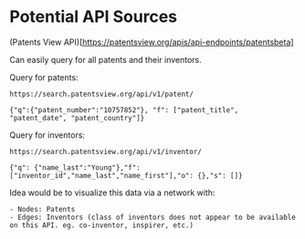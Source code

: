 # Potential API Sources

(Patents View API)[https://patentsview.org/apis/api-endpoints/patentsbeta]

Can easily query for all patents and their inventors.

Query for patents:

`https://search.patentsview.org/api/v1/patent/` 

`{"q":{"patent_number":"10757852"}, "f": ["patent_title", "patent_date", "patent_country"]}`

Query for inventors:

`https://search.patentsview.org/api/v1/inventor/`

`{"q": {"name_last":"Young"},"f": ["inventor_id","name_last","name_first"],"o": {},"s": []}`

Idea would be to visualize this data via a network with:

    - Nodes: Patents
    - Edges: Inventors (class of inventors does not appear to be available on this API. eg. co-inventor, inspirer, etc.)